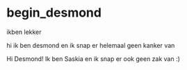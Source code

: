 # begin_desmond
ikben lekker

hi ik ben desmond en ik snap er helemaal geen kanker van

Hi Desmond! Ik ben Saskia en ik snap er ook geen zak van :)
